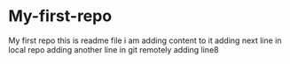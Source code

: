 # My-first-repo

My first repo
this is readme file
i am adding content to it
adding next line in local repo
adding another line in git remotely
adding line8
